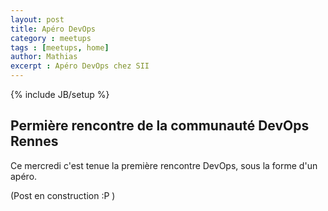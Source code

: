 ```yaml
---
layout: post
title: Apéro DevOps
category : meetups
tags : [meetups, home]
author: Mathias
excerpt : Apéro DevOps chez SII
---
```

{% include JB/setup %}

## Permière rencontre de la communauté DevOps Rennes

Ce mercredi c'est tenue la première rencontre DevOps, sous la forme d'un apéro.

(Post en construction :P )
